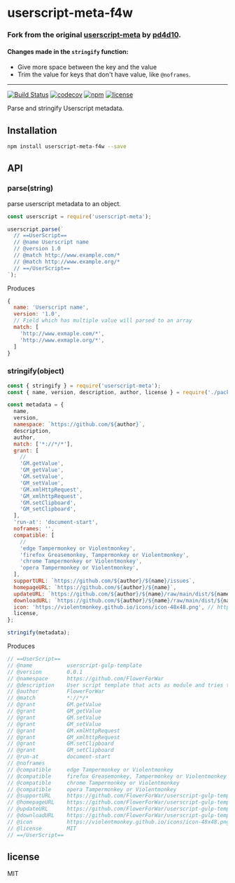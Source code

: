 # userscript-meta-f4w

### Fork from the original [userscript-meta](https://github.com/pd4d10/userscript-meta) by [pd4d10](https://github.com/pd4d10).

#### Changes made in the `stringify` function:

- Give more space between the key and the value
- Trim the value for keys that don't have value, like `@noframes`.

---

[![Build Status](https://travis-ci.org/pd4d10/userscript-meta.svg?branch=master)](https://travis-ci.org/pd4d10/userscript-meta)
[![codecov](https://codecov.io/gh/pd4d10/userscript-meta/branch/master/graph/badge.svg)](https://codecov.io/gh/pd4d10/userscript-meta)
[![npm](https://img.shields.io/npm/v/userscript-meta.svg)](https://www.npmjs.com/package/userscript-meta)
[![license](https://img.shields.io/npm/l/userscript-meta.svg)](https://www.npmjs.com/package/userscript-meta)

Parse and stringify Userscript metadata.

## Installation

```sh
npm install userscript-meta-f4w --save
```

## API

### parse(string)

parse userscript metadata to an object.

```js
const userscript = require('userscript-meta');

userscript.parse(`
  // ==UserScript==
  // @name Userscript name
  // @version 1.0
  // @match http://www.example.com/*
  // @match http://www.example.org/*
  // ==/UserScript==
`);
```

Produces

```js
{
  name: 'Userscript name',
  version: '1.0',
  // Field which has multiple value will parsed to an array
  match: [
    'http://www.exmaple.com/*',
    'http://www.exmaple.org/*',
  ]
}
```

### stringify(object)

```js
const { stringify } = require('userscript-meta');
const { name, version, description, author, license } = require('./package.json');

const metadata = {
  name,
  version,
  namespace: `https://github.com/${author}`,
  description,
  author,
  match: ['*://*/*'],
  grant: [
    //
    'GM.getValue',
    'GM_getValue',
    'GM.setValue',
    'GM_setValue',
    'GM.xmlHttpRequest',
    'GM_xmlhttpRequest',
    'GM.setClipboard',
    'GM_setClipboard',
  ],
  'run-at': 'document-start',
  noframes: '',
  compatible: [
    //
    'edge Tampermonkey or Violentmonkey',
    'firefox Greasemonkey, Tampermonkey or Violentmonkey',
    'chrome Tampermonkey or Violentmonkey',
    'opera Tampermonkey or Violentmonkey',
  ],
  supportURL: `https://github.com/${author}/${name}/issues`,
  homepageURL: `https://github.com/${author}/${name}`,
  updateURL: `https://github.com/${author}/${name}/raw/main/dist/${name}.meta.js`,
  downloadURL: `https://github.com/${author}/${name}/raw/main/dist/${name}.user.js`,
  icon: 'https://violentmonkey.github.io/icons/icon-48x48.png', // https://www.google.com/s2/favicons?sz=64&domain=github.com
  license,
};

stringify(metadata);
```

Produces

```js
// ==UserScript==
// @name           userscript-gulp-template
// @version        0.0.1
// @namespace      https://github.com/FlowerForWar
// @description    User script template that acts as module and tries to simulate imports
// @author         FlowerForWar
// @match          *://*/*
// @grant          GM.getValue
// @grant          GM_getValue
// @grant          GM.setValue
// @grant          GM_setValue
// @grant          GM.xmlHttpRequest
// @grant          GM_xmlhttpRequest
// @grant          GM.setClipboard
// @grant          GM_setClipboard
// @run-at         document-start
// @noframes
// @compatible     edge Tampermonkey or Violentmonkey
// @compatible     firefox Greasemonkey, Tampermonkey or Violentmonkey
// @compatible     chrome Tampermonkey or Violentmonkey
// @compatible     opera Tampermonkey or Violentmonkey
// @supportURL     https://github.com/FlowerForWar/userscript-gulp-template/issues
// @homepageURL    https://github.com/FlowerForWar/userscript-gulp-template
// @updateURL      https://github.com/FlowerForWar/userscript-gulp-template/raw/main/dist/userscript-gulp-template.meta.js
// @downloadURL    https://github.com/FlowerForWar/userscript-gulp-template/raw/main/dist/userscript-gulp-template.user.js
// @icon           https://violentmonkey.github.io/icons/icon-48x48.png
// @license        MIT
// ==/UserScript==
```

## license

MIT

